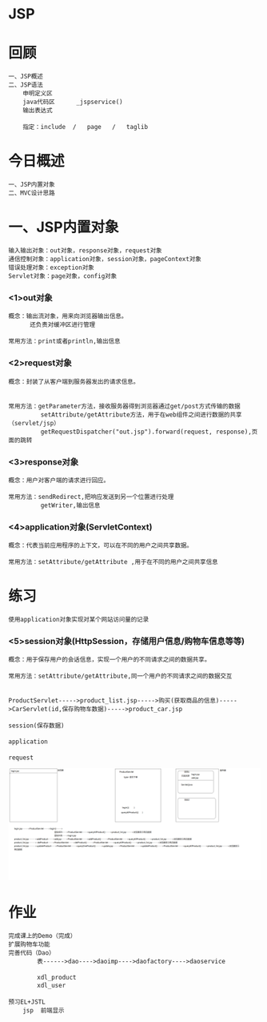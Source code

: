 # JSP

# 回顾
	一、JSP概述
	二、JSP语法
		申明定义区
		java代码区      _jspservice()
		输出表达式
		
		指定：include  /   page   /   taglib
		
# 今日概述
	一、JSP内置对象
	二、MVC设计思路
	

# 一、JSP内置对象

	输入输出对象：out对象，response对象，request对象
	通信控制对象：application对象，session对象，pageContext对象
	错误处理对象：exception对象
	Servlet对象：page对象，config对象

### <1>out对象
	概念：输出流对象，用来向浏览器输出信息。
		  还负责对缓冲区进行管理
	
	常用方法：print或者println,输出信息

### <2>request对象
	概念：封装了从客户端到服务器发出的请求信息。		
	
	
	常用方法：getParameter方法，接收服务器得到浏览器通过get/post方式传输的数据
			 setAttribute/getAttribute方法，用于在web组件之间进行数据的共享（servlet/jsp）
			 getRequestDispatcher("out.jsp").forward(request, response),页面的跳转

### <3>response对象
	概念：用户对客户端的请求进行回应。

	常用方法：sendRedirect,把响应发送到另一个位置进行处理
			 getWriter,输出信息


### <4>application对象(ServletContext)
	概念：代表当前应用程序的上下文，可以在不同的用户之间共享数据。
	
	常用方法：setAttribute/getAttribute ,用于在不同的用户之间共享信息

# 练习
	使用application对象实现对某个网站访问量的记录


### <5>session对象(HttpSession，存储用户信息/购物车信息等等)
	概念：用于保存用户的会话信息，实现一个用户的不同请求之间的数据共享。

	常用方法：setAttribute/getAttribute,同一个用户的不同请求之间的数据交互


	ProductServlet----->product_list.jsp----->购买(获取商品的信息)----->CarServlet(id,保存购物车数据)----->product_car.jsp
																			session(保存数据)
																			application
																			request		


![](s1.png)

# 作业
	完成课上的Demo（完成）
	扩展购物车功能
	完善代码（Dao）
			表------>dao---->daoimp---->daofactory---->daoservice

			xdl_product
			xdl_user

	预习EL+JSTL
		jsp  前端显示











